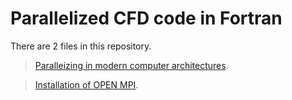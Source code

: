 # Parallelized CFD code in Fortran

There are 2 files in this repository.

> [Paralleizing in modern computer architectures][1].

> [Installation of OPEN MPI][2].



[1]:/Parallelization.md

[2]:/InstallationOPENMPI.md



